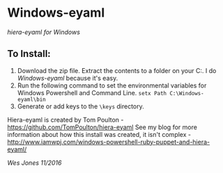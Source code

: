 # Windows-eyaml
*hiera-eyaml for Windows*

## To Install:
1. Download the zip file. Extract the contents to a folder on your C:. I do *Windows-eyaml* because it's easy.
2. Run the following command to set the environmental variables for Windows Powershell and Command Line. `setx Path C:\Windows-eyaml\bin`
3. Generate or add keys to the `\keys` directory. 

Hiera-eyaml is created by Tom Poulton - https://github.com/TomPoulton/hiera-eyaml
See my blog for more information about how this install was created, it isn't complex - http://www.iamwpj.com/windows-powershell-ruby-puppet-and-hiera-eyaml/

*Wes Jones 11/2016*
